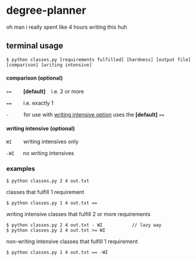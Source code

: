 # degree-planner

oh man i really spent like 4 hours writing this huh 

## terminal usage

```
$ python classes.py [requirements fulfilled] [hardness] [output file] [comparison] [writing intensive]
```

#### comparison (optional)

`>=` &nbsp;&nbsp;&nbsp;&nbsp;&nbsp;&nbsp; **\[default]** &nbsp;&nbsp; i.e. 2 or more

`==` &nbsp;&nbsp;&nbsp;&nbsp;&nbsp;&nbsp; i.e. exactly 1

`-` &nbsp;&nbsp;&nbsp;&nbsp;&nbsp;&nbsp;&nbsp;&nbsp; for use with [writing intensive option](#writing-intensive) uses the **\[default]** `>=`


#### writing intensive (optional)

`WI` &nbsp;&nbsp;&nbsp;&nbsp;&nbsp;&nbsp; writing intensives only

`-WI` &nbsp;&nbsp;&nbsp;&nbsp; no writing intensives


### examples

```
$ python classes.py 2 4 out.txt
```

classes that fulfill 1 requirement
```
$ python classes.py 1 4 out.txt == 
```

writing intensive classes that fulfill 2 or more requirements 
```
$ python classes.py 2 4 out.txt - WI           // lazy way
$ python classes.py 2 4 out.txt >= WI
```

non-writing intensive classes that fulfill 1 requirement
```
$ python classes.py 1 4 out.txt == -WI
```
